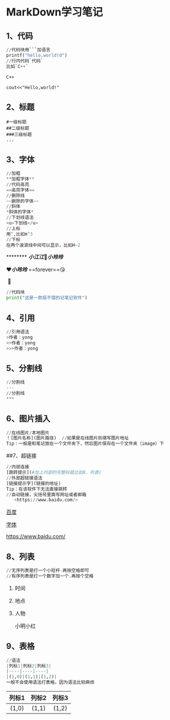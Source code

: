 # MarkDown学习笔记

## 1、代码

```python
//代码块用```加语言
printf("hello,world!d")
//行内代码`代码`
比如`C++`

```

`C++ `

`cout<<"Hello,world!"`



## 2、标题

```
#一级标题
##二级标题
###三级标题
...
```

## 3、字体

```python
//加粗
**加粗字体**
//代码高亮
==高亮字体==
//删除线
~~删除的字体~~
//斜体
*斜体的字体*
//下划线语法
<u>下划线</u>
//上标
用^,比如m^3
//下标
在两个波浪线中间可以显示，比如H~2
```

​********  ***小江江***:love_letter:***小玲玲***

:heart:***小玲玲***  ==forever==:kissing_heart:

​              :couple:

```python
//代码块
print("这是一款挺不错的记笔记软件")
```



## 4、引用

```python
//引用语法
>作者：yong
>>作者：yong
>>>作者：yong
```

## 5、分割线

```python
//分割线
---
//分割线
***
```

## 6、图片插入

```python
//在线图片/本地图片
！[图片名称](图片路径)  //如果是在线图片则填写图片地址
Tip：一般是和笔记放在一个文件夹下，然后图片保存在一个文件夹（image）下
```

##7、超链接

```python
//内部连接
[跳转提示](#加上内部的完整标题比如8、列表)
//外部超链接语法
[链接提示字](链接的地址)
Tip：在该软件下无法直接跳转
//自动链接，尖括号里面写网址或者邮箱
   <https://www.baidu.com/>
```

[百度](https://www.baidu.com/)

[字体](#6、图片插入)

<https://www.baidu.com/>

## 8、列表

```python
//无序列表是打一个小短杆-再按空格即可
//有序列表是打一个数字加一个.再按个空格
```

1. 时间

2. 地点

3. 人物

   小明小红

## 9、表格

```python
//语法
|列标1|列标2|列标3|
|----|----|----|
|(1,0)|(1,1)|(1,2)|
一般不会使用语法打表格，因为语法比较麻烦
```

| 列标1 | 列标2 | 列标3 |
| :---: | :---: | :---: |
| (1,0) | (1,1) | (1,2) |
